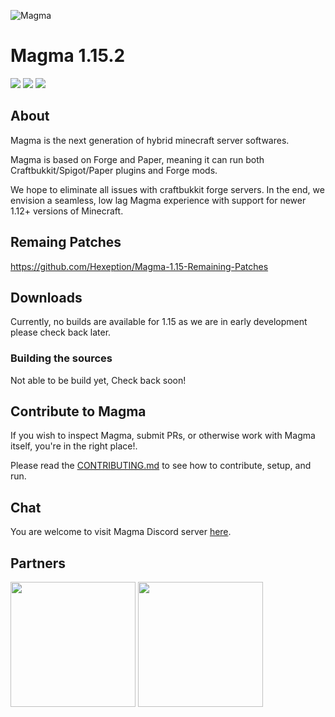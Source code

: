 ![Magma](https://img.hexeption.co.uk/magma.png)

# Magma 1.15.2

![](https://img.shields.io/badge/Minecraft%20Forge-1.15.2%20--%2032.1.0-orange.svg?style=for-the-badge) ![](https://img.shields.io/badge/Status-Unstable-red?style=for-the-badge) [![](https://img.shields.io/jenkins/build.svg?jobUrl=https%3A%2F%2Fci.hexeption.co.uk%2Fjob%2FMagma-1.15.x%2Fjob%2F1.15.x&label=CI&style=for-the-badge)](https://ci.hexeption.co.uk/job/Magma-1.15.x/job/1.15.x/)

## About

Magma is the next generation of hybrid minecraft server softwares.

Magma is based on Forge and Paper, meaning it can run both Craftbukkit/Spigot/Paper plugins and Forge mods.

We hope to eliminate all issues with craftbukkit forge servers. In the end, we envision a seamless, low lag Magma experience with support for newer 1.12+ versions of Minecraft.

## Remaing Patches
https://github.com/Hexeption/Magma-1.15-Remaining-Patches

## Downloads 
Currently, no builds are available for 1.15 as we are in early development please check back later. 

### Building the sources
Not able to be build yet, Check back soon!

## Contribute to Magma

If you wish to inspect Magma, submit PRs, or otherwise work with Magma itself, you're in the right place!.

Please read the [CONTRIBUTING.md](https://github.com/magmafoundation/Magma-1.15.x/blob/master/CONTRIBUTING.md) to see how to contribute, setup, and run.

## Chat

You are welcome to visit Magma Discord server [here](https://discord.gg/6rkqngA).

## Partners

<a href="https://aternos.org/en/"><img src="https://company.aternos.org/img/logotype-blue.svg" width="200"></a>
<a href="https://songoda.com/"><img src="https://cdn2.songoda.com/branding/logo.svg" width="200"></a>
